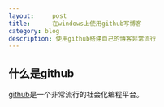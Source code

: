 ```yaml
---
layout:     post
title:      在windows上使用github写博客
category: blog
description: 使用github搭建自己的博客非常流行
---
```


## 什么是github

[github][]是一个非常流行的社会化编程平台。

[github]: http://github.com